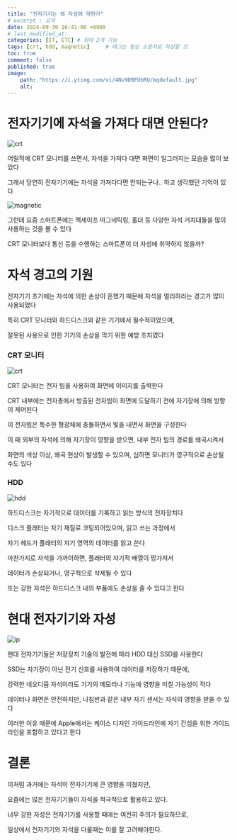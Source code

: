 ```yaml
---
title: "전자기기는 왜 자성에 약한가"
# excerpt : 요약
date: 2024-09-30 16:41:00 +0900
# last_modified_at: 
categories: [IT, ETC] # 최대 2개 가능
tags: [crt, hdd, magnetic]     # 태그는 항상 소문자로 작성할 것
toc: true
comment: false
published: true
image:
    path: "https://i.ytimg.com/vi/4Nv9DBFUbRU/mqdefault.jpg"
    alt: 
---
```


# 전자기기에 자석을 가져다 대면 안된다?

![crt](https://i.ytimg.com/vi/4Nv9DBFUbRU/mqdefault.jpg)

어릴적에 CRT 모니터를 쓰면서, 자석을 가져다 대면 화면이 일그러지는 모습을 많이 보았다

그래서 당연히 전자기기에는 자석을 가져다다면 안되는구나.. 하고 생각했던 기억이 있다

![magnetic](https://www.dailyenews.co.kr/news/photo/202112/24846_22314_1133.png)

그런데 요즘 스마트폰에는 맥세이프 마그네틱링, 홀더 등 다양한 자석 거치대들을 많이 사용하는 것을 볼 수 있다

CRT 모니터보다 통신 등을 수행하는 스마트폰이 더 자성에 취약하지 않을까? 

# 자석 경고의 기원

전자기기 초기에는 자석에 의한 손상이 흔했기 때문에 자석을 멀리하라는 경고가 많이 사용되었다

특히 CRT 모니터와 하드디스크와 같은 기기에서 필수적이였으며, 

잘못된 사용으로 인한 기기의 손상을 막기 위한 예방 조치였다

### CRT 모니터

![crt](https://i.namu.wiki/i/Tf0FoXcS9zxhY-9Zt3iYJihJNBDLvmAmNqubTFZn_ZFYHSCzYWXISd9xo9mbcQgHpzMT3bNpy1USJHeHt0UOzVIVF0vwhbSVNHfhmtYMJhoMgORrCw1xgC4OBqOima1vV5U8hMET3dknM5FjR6jr1Q.webp)

CRT 모니터는 전자 빔을 사용하여 화면에 이미지를 출력한다

CRT 내부에는 전자총에서 방출된 전자빔이 화면에 도달하기 전에 자기장에 의해 방향이 제어된다

이 전자빔은 특수한 형광체에 충돌하면서 빛을 내면서 화면을 구성한다

이 때 외부의 자석에 의해 자기장이 영향을 받으면, 내부 전자 빔의 경로를 왜곡시켜서

화면의 색상 이상, 왜곡 현상이 발생할 수 있으며, 심하면 모니터가 영구적으로 손상될 수도 있다

### HDD

![hdd](https://www.gcsecs.com/uploads/2/6/5/0/26505918/published/m1.jpg?1572283633)

하드디스크는 자기적으로 데이터를 기록하고 읽는 방식의 전자장치다

디스크 플래터는 자기 재질로 코팅되어있으며, 읽고 쓰는 과정에서 

자기 헤드가 플래터의 자기 영역의 데이터를 읽고 쓴다

마찬가지로 자석을 가까이하면, 플래터의 자기적 배열이 망가져서

데이터가 손상되거나, 영구적으로 삭제될 수 있다

또는 강한 자석은 하드디스크 내의 부품에도 손상을 줄 수 있다고 한다

# 현대 전자기기와 자성

![ip](https://encrypted-tbn0.gstatic.com/images?q=tbn:ANd9GcSzaPOJWbldGAboKifanFGLWhOOTGqIxk2jvQ&s)

현대 전자기기들은 저장장치 기술의 발전에 따라 HDD 대신 SSD를 사용한다

SSD는 자기장이 아닌 전기 신호를 사용하여 데이터를 저장하기 때문에,

강력한 네오디뮴 자석이라도 기기의 메모리나 기능에 영향을 미칠 가능성이 적다

데이터나 화면은 안전하지만, 나침반과 같은 내부 자기 센서는 자석의 영향을 받을 수 있다

이러한 이유 때문에 Apple에서는 케이스 디자인 가이드라인에 자기 간섭을 위한 가이드라인을 포함하고 있다고 한다

# 결론

이처럼 과거에는 자석이 전자기기에 큰 영향을 미쳤지만, 

요즘에는 많은 전자기기들이 자석을 적극적으로 활용하고 있다.

너무 강한 자성은 전자기기를 사용할 때에는 여전히 주의가 필요하므로, 

일상에서 전자기기와 자석을 다룰때는 이를 잘 고려해야한다.